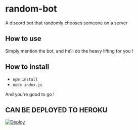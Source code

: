 # random-bot
 A discord bot that randomly chooses someone on a server

## How to use 
Simply mention the bot, and he'll do the heavy lifting for you !

## How to install
 - ```npm install```
 - ```node index.js```

 And you're good to go !

## CAN BE DEPLOYED TO HEROKU

[![Deploy](https://www.herokucdn.com/deploy/button.svg)](https://heroku.com/deploy?template=https://github.com/edoriontlg/random-bot&env[TOKEN]=TOKEN)